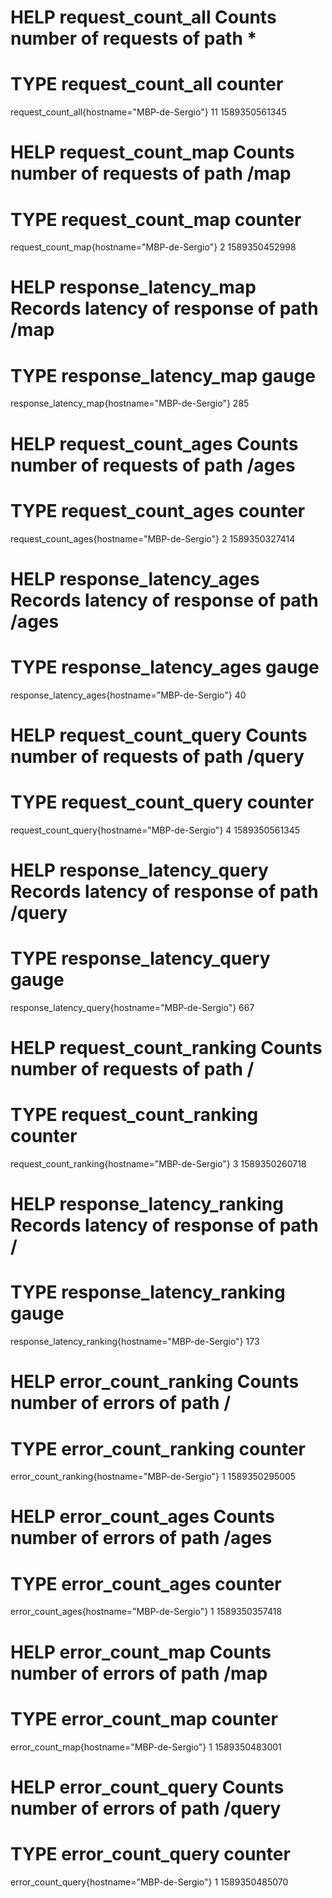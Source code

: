 # HELP request_count_all Counts number of requests of path *
# TYPE request_count_all counter
request_count_all{hostname="MBP-de-Sergio"} 11 1589350561345

# HELP request_count_map Counts number of requests of path /map
# TYPE request_count_map counter
request_count_map{hostname="MBP-de-Sergio"} 2 1589350452998

# HELP response_latency_map Records latency of response of path /map
# TYPE response_latency_map gauge
response_latency_map{hostname="MBP-de-Sergio"} 285

# HELP request_count_ages Counts number of requests of path /ages
# TYPE request_count_ages counter
request_count_ages{hostname="MBP-de-Sergio"} 2 1589350327414

# HELP response_latency_ages Records latency of response of path /ages
# TYPE response_latency_ages gauge
response_latency_ages{hostname="MBP-de-Sergio"} 40

# HELP request_count_query Counts number of requests of path /query
# TYPE request_count_query counter
request_count_query{hostname="MBP-de-Sergio"} 4 1589350561345

# HELP response_latency_query Records latency of response of path /query
# TYPE response_latency_query gauge
response_latency_query{hostname="MBP-de-Sergio"} 667

# HELP request_count_ranking Counts number of requests of path /
# TYPE request_count_ranking counter
request_count_ranking{hostname="MBP-de-Sergio"} 3 1589350260718

# HELP response_latency_ranking Records latency of response of path /
# TYPE response_latency_ranking gauge
response_latency_ranking{hostname="MBP-de-Sergio"} 173

# HELP error_count_ranking Counts number of errors of path /
# TYPE error_count_ranking counter
error_count_ranking{hostname="MBP-de-Sergio"} 1 1589350295005

# HELP error_count_ages Counts number of errors of path /ages
# TYPE error_count_ages counter
error_count_ages{hostname="MBP-de-Sergio"} 1 1589350357418

# HELP error_count_map Counts number of errors of path /map
# TYPE error_count_map counter
error_count_map{hostname="MBP-de-Sergio"} 1 1589350483001

# HELP error_count_query Counts number of errors of path /query
# TYPE error_count_query counter
error_count_query{hostname="MBP-de-Sergio"} 1 1589350485070